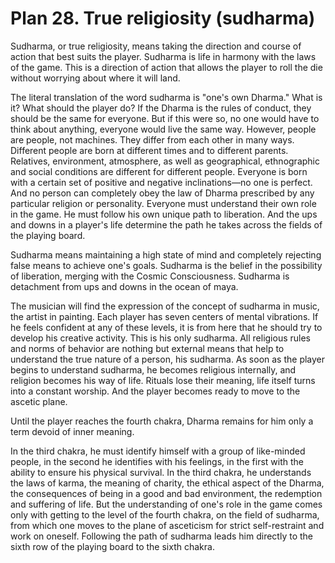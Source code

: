 # Plan 28. True religiosity (sudharma)

Sudharma, or true religiosity, means taking the direction and course of action that best suits the player. Sudharma is life in harmony with the laws of the game. This is a direction of action that allows the player to roll the die without worrying about where it will land.

The literal translation of the word sudharma is "one's own Dharma." What is it? What should the player do? If the Dharma is the rules of conduct, they should be the same for everyone. But if this were so, no one would have to think about anything, everyone would live the same way. However, people are people, not machines. They differ from each other in many ways. Different people are born at different times and to different parents. Relatives, environment, atmosphere, as well as geographical, ethnographic and social conditions are different for different people. Everyone is born with a certain set of positive and negative inclinations—no one is perfect. And no person can completely obey the law of Dharma prescribed by any particular religion or personality. Everyone must understand their own role in the game. He must follow his own unique path to liberation. And the ups and downs in a player's life determine the path he takes across the fields of the playing board.

Sudharma means maintaining a high state of mind and completely rejecting false means to achieve one's goals. Sudharma is the belief in the possibility of liberation, merging with the Cosmic Consciousness. Sudharma is detachment from ups and downs in the ocean of maya.

The musician will find the expression of the concept of sudharma in music, the artist in painting. Each player has seven centers of mental vibrations. If he feels confident at any of these levels, it is from here that he should try to develop his creative activity. This is his only sudharma. All religious rules and norms of behavior are nothing but external means that help to understand the true nature of a person, his sudharma. As soon as the player begins to understand sudharma, he becomes religious internally, and religion becomes his way of life. Rituals lose their meaning, life itself turns into a constant worship. And the player becomes ready to move to the ascetic plane.

Until the player reaches the fourth chakra, Dharma remains for him only a term devoid of inner meaning.

In the third chakra, he must identify himself with a group of like-minded people, in the second he identifies with his feelings, in the first with the ability to ensure his physical survival. In the third chakra, he understands the laws of karma, the meaning of charity, the ethical aspect of the Dharma, the consequences of being in a good and bad environment, the redemption and suffering of life. But the understanding of one's role in the game comes only with getting to the level of the fourth chakra, on the field of sudharma, from which one moves to the plane of asceticism for strict self-restraint and work on oneself. Following the path of sudharma leads him directly to the sixth row of the playing board to the sixth chakra.
